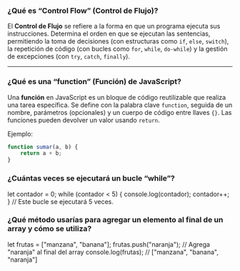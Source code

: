 ### ¿Qué es “Control Flow” (Control de Flujo)?
El **Control de Flujo** se refiere a la forma en que un programa ejecuta sus instrucciones. Determina el orden en que se ejecutan las sentencias, permitiendo la toma de decisiones (con estructuras como `if`, `else`, `switch`), la repetición de código (con bucles como `for`, `while`, `do-while`) y la gestión de excepciones (con `try`, `catch`, `finally`).

---

### ¿Qué es una “function” (Función) de JavaScript?
Una **función** en JavaScript es un bloque de código reutilizable que realiza una tarea específica. Se define con la palabra clave `function`, seguida de un nombre, parámetros (opcionales) y un cuerpo de código entre llaves `{}`. Las funciones pueden devolver un valor usando `return`.

Ejemplo:
```javascript
function sumar(a, b) {
    return a + b;
}
```

### ¿Cuántas veces se ejecutará un bucle “while”?

let contador = 0;
while (contador < 5) {
    console.log(contador);
    contador++;
}
// Este bucle se ejecutará 5 veces.
### ¿Qué método usarías para agregar un elemento al final de un array y cómo se utiliza?

let frutas = ["manzana", "banana"];
frutas.push("naranja"); // Agrega "naranja" al final del array
console.log(frutas); // ["manzana", "banana", "naranja"]